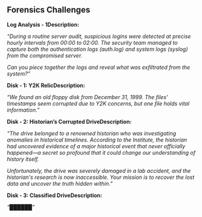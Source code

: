 **Forensics Challenges**
------------------------

**Log Analysis - 1Description:**

_“During a routine server audit, suspicious logins were detected at precise hourly intervals from 00:00 to 02:00. The security team managed to capture both the authentication logs (auth.log) and system logs (syslog) from the compromised server._

_Can you piece together the logs and reveal what was exfiltrated from the system?”_

**Disk - 1: Y2K RelicDescription:**

_“We found an old floppy disk from December 31, 1999. The files' timestamps seem corrupted due to Y2K concerns, but one file holds vital information.”_

**Disk - 2: Historian’s Corrupted DriveDescription:**

_“The drive belonged to a renowned historian who was investigating anomalies in historical timelines. According to the Institute, the historian had uncovered evidence of a major historical event that never officially happened—a secret so profound that it could change our understanding of history itself._

_Unfortunately, the drive was severely damaged in a lab accident, and the historian's research is now inaccessible. Your mission is to recover the lost data and uncover the truth hidden within.”_

**Disk - 3: Classified DriveDescription:**

_“██████”_